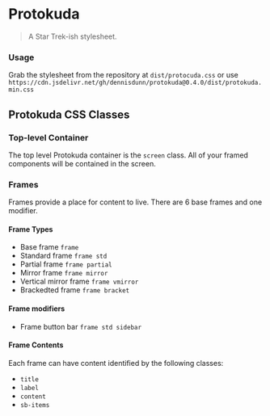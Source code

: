# Protokuda
 > A Star Trek-ish stylesheet.


### Usage

Grab the stylesheet from the repository at ```dist/protocuda.css``` or use
```https://cdn.jsdelivr.net/gh/dennisdunn/protokuda@0.4.0/dist/protokuda.min.css```

## Protokuda CSS Classes
### Top-level Container
The top level Protokuda container is the ```screen``` class. All of your framed components will be contained 
in the screen.

### Frames
Frames provide a place for content to live. There are 6 base frames and one modifier.

#### Frame Types
- Base frame ```frame```
- Standard frame ```frame std```
- Partial frame ```frame partial```
- Mirror frame ```frame mirror```
- Vertical mirror frame ```frame vmirror```
- Brackedted frame ```frame bracket```

#### Frame modifiers
- Frame button bar ```frame std sidebar```

#### Frame Contents
Each frame can have content identified by the following classes:
- ```title```
- ```label```
- ```content```
- ```sb-items```
